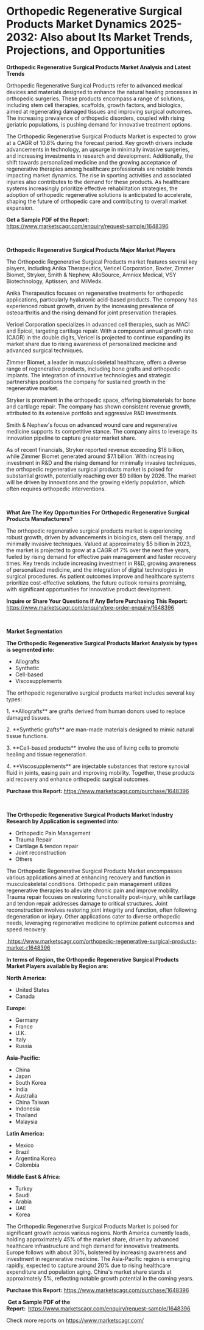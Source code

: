 <p><h1>Orthopedic Regenerative Surgical Products Market Dynamics 2025-2032: Also about Its Market Trends, Projections, and Opportunities</h1></p><p><strong>Orthopedic Regenerative Surgical Products Market Analysis and Latest Trends</strong></p>
<p><p>Orthopedic Regenerative Surgical Products refer to advanced medical devices and materials designed to enhance the natural healing processes in orthopedic surgeries. These products encompass a range of solutions, including stem cell therapies, scaffolds, growth factors, and biologics, aimed at regenerating damaged tissues and improving surgical outcomes. The increasing prevalence of orthopedic disorders, coupled with rising geriatric populations, is pushing demand for innovative treatment options.</p><p>The Orthopedic Regenerative Surgical Products Market is expected to grow at a CAGR of 10.8% during the forecast period. Key growth drivers include advancements in technology, an upsurge in minimally invasive surgeries, and increasing investments in research and development. Additionally, the shift towards personalized medicine and the growing acceptance of regenerative therapies among healthcare professionals are notable trends impacting market dynamics. The rise in sporting activities and associated injuries also contributes to the demand for these products. As healthcare systems increasingly prioritize effective rehabilitation strategies, the adoption of orthopedic regenerative solutions is anticipated to accelerate, shaping the future of orthopedic care and contributing to overall market expansion.</p></p>
<p><strong>Get a Sample PDF of the Report:&nbsp;</strong> <a href="https://www.marketscagr.com/enquiry/request-sample/1648396?utm_campaign=2677&utm_medium=2&utm_source=Github&utm_content=ia&utm_term=03032025&utm_id=orthopedic-regenerative-surgical-products">https://www.marketscagr.com/enquiry/request-sample/1648396</a></p>
<p>&nbsp;</p>
<p><strong>Orthopedic Regenerative Surgical Products Major Market Players</strong></p>
<p><p>The Orthopedic Regenerative Surgical Products market features several key players, including Anika Therapeutics, Vericel Corporation, Baxter, Zimmer Biomet, Stryker, Smith & Nephew, AlloSource, Amniox Medical, VSY Biotechnology, Aptissen, and MiMedx.</p><p>Anika Therapeutics focuses on regenerative treatments for orthopedic applications, particularly hyaluronic acid-based products. The company has experienced robust growth, driven by the increasing prevalence of osteoarthritis and the rising demand for joint preservation therapies.</p><p>Vericel Corporation specializes in advanced cell therapies, such as MACI and Epicel, targeting cartilage repair. With a compound annual growth rate (CAGR) in the double digits, Vericel is projected to continue expanding its market share due to rising awareness of personalized medicine and advanced surgical techniques.</p><p>Zimmer Biomet, a leader in musculoskeletal healthcare, offers a diverse range of regenerative products, including bone grafts and orthopedic implants. The integration of innovative technologies and strategic partnerships positions the company for sustained growth in the regenerative market.</p><p>Stryker is prominent in the orthopedic space, offering biomaterials for bone and cartilage repair. The company has shown consistent revenue growth, attributed to its extensive portfolio and aggressive R&D investments. </p><p>Smith & Nephew's focus on advanced wound care and regenerative medicine supports its competitive stance. The company aims to leverage its innovation pipeline to capture greater market share.</p><p>As of recent financials, Stryker reported revenue exceeding $18 billion, while Zimmer Biomet generated around $7.1 billion. With increasing investment in R&D and the rising demand for minimally invasive techniques, the orthopedic regenerative surgical products market is poised for substantial growth, potentially reaching over $9 billion by 2026. The market will be driven by innovations and the growing elderly population, which often requires orthopedic interventions.</p></p>
<p>&nbsp;</p>
<p><strong>What Are The Key Opportunities For Orthopedic Regenerative Surgical Products Manufacturers?</strong></p>
<p><p>The orthopedic regenerative surgical products market is experiencing robust growth, driven by advancements in biologics, stem cell therapy, and minimally invasive techniques. Valued at approximately $5 billion in 2023, the market is projected to grow at a CAGR of 7% over the next five years, fueled by rising demand for effective pain management and faster recovery times. Key trends include increasing investment in R&D, growing awareness of personalized medicine, and the integration of digital technologies in surgical procedures. As patient outcomes improve and healthcare systems prioritize cost-effective solutions, the future outlook remains promising, with significant opportunities for innovative product development.</p></p>
<p><strong>Inquire or Share Your Questions If Any Before Purchasing This Report:</strong> <a href="https://www.marketscagr.com/enquiry/pre-order-enquiry/1648396?utm_campaign=2677&utm_medium=2&utm_source=Github&utm_content=ia&utm_term=03032025&utm_id=orthopedic-regenerative-surgical-products">https://www.marketscagr.com/enquiry/pre-order-enquiry/1648396</a></p>
<p>&nbsp;</p>
<p><strong>Market Segmentation</strong></p>
<p><strong>The Orthopedic Regenerative Surgical Products Market Analysis by types is segmented into:</strong></p>
<p><ul><li>Allografts</li><li>Synthetic</li><li>Cell-based</li><li>Viscosupplements</li></ul></p>
<p><p>The orthopedic regenerative surgical products market includes several key types: </p><p>1. **Allografts** are grafts derived from human donors used to replace damaged tissues.</p><p>2. **Synthetic grafts** are man-made materials designed to mimic natural tissue functions.</p><p>3. **Cell-based products** involve the use of living cells to promote healing and tissue regeneration.</p><p>4. **Viscosupplements** are injectable substances that restore synovial fluid in joints, easing pain and improving mobility. Together, these products aid recovery and enhance orthopedic surgical outcomes.</p></p>
<p><strong>Purchase this Report:&nbsp;</strong><a href="https://www.marketscagr.com/purchase/1648396?utm_campaign=2677&utm_medium=2&utm_source=Github&utm_content=ia&utm_term=03032025&utm_id=orthopedic-regenerative-surgical-products">https://www.marketscagr.com/purchase/1648396</a></p>
<p>&nbsp;</p>
<p><strong>The Orthopedic Regenerative Surgical Products Market Industry Research by Application is segmented into:</strong></p>
<p><ul><li>Orthopedic Pain Management</li><li>Trauma Repair</li><li>Cartilage & tendon repair</li><li>Joint reconstruction</li><li>Others</li></ul></p>
<p><p>The Orthopedic Regenerative Surgical Products Market encompasses various applications aimed at enhancing recovery and function in musculoskeletal conditions. Orthopedic pain management utilizes regenerative therapies to alleviate chronic pain and improve mobility. Trauma repair focuses on restoring functionality post-injury, while cartilage and tendon repair addresses damage to critical structures. Joint reconstruction involves restoring joint integrity and function, often following degeneration or injury. Other applications cater to diverse orthopedic needs, leveraging regenerative medicine to optimize patient outcomes and speed recovery.</p></p>
<p><a href="https://www.marketscagr.com/orthopedic-regenerative-surgical-products-market-r1648396?utm_campaign=2677&utm_medium=2&utm_source=Github&utm_content=ia&utm_term=03032025&utm_id=orthopedic-regenerative-surgical-products">&nbsp;https://www.marketscagr.com/orthopedic-regenerative-surgical-products-market-r1648396</a></p>
<p><strong>In terms of Region, the Orthopedic Regenerative Surgical Products Market Players available by Region are:</strong></p>
<p>
    <p> <strong> North America: </strong>
        <ul>
            <li>United States</li>
            <li>Canada</li>
        </ul>
        </p> 
    <p> <strong> Europe: </strong>
        <ul>
            <li>Germany</li>
            <li>France</li>
            <li>U.K.</li>
            <li>Italy</li>
            <li>Russia</li>
        </ul>
        </p> 
    <p> <strong> Asia-Pacific: </strong>
        <ul>
            <li>China</li>
            <li>Japan</li>
            <li>South Korea</li>
            <li>India</li>
            <li>Australia</li>
            <li>China Taiwan</li>
            <li>Indonesia</li>
            <li>Thailand</li>
            <li>Malaysia</li>
        </ul>
        </p> 
    <p> <strong> Latin America: </strong>
        <ul>
            <li>Mexico</li>
            <li>Brazil</li>
            <li>Argentina Korea</li>
            <li>Colombia</li>
        </ul>
        </p> 
    <p> <strong> Middle East & Africa: </strong>
        <ul>
            <li>Turkey</li>
            <li>Saudi</li>
            <li>Arabia</li>
            <li>UAE</li>
            <li>Korea</li>
        </ul>
    </p>
    </p>
<p><p>The Orthopedic Regenerative Surgical Products Market is poised for significant growth across various regions. North America currently leads, holding approximately 45% of the market share, driven by advanced healthcare infrastructure and high demand for innovative treatments. Europe follows with about 30%, bolstered by increasing awareness and investment in regenerative medicine. The Asia-Pacific region is emerging rapidly, expected to capture around 20% due to rising healthcare expenditure and population aging. China's market share stands at approximately 5%, reflecting notable growth potential in the coming years.</p></p>
<p><strong>Purchase this Report: </strong><a href="https://www.marketscagr.com/purchase/1648396?utm_campaign=2677&utm_medium=2&utm_source=Github&utm_content=ia&utm_term=03032025&utm_id=orthopedic-regenerative-surgical-products">https://www.marketscagr.com/purchase/1648396</a></p>
<p>&nbsp;<strong>Get a Sample PDF of the Report:&nbsp;&nbsp;</strong><a href="https://www.marketscagr.com/enquiry/request-sample/1648396?utm_campaign=2677&utm_medium=2&utm_source=Github&utm_content=ia&utm_term=03032025&utm_id=orthopedic-regenerative-surgical-products">https://www.marketscagr.com/enquiry/request-sample/1648396</a></p>
<p><strong></strong></p>
<p>Check more reports on <a href="https://www.marketscagr.com/?utm_campaign=2677&utm_medium=2&utm_source=Github&utm_content=ia&utm_term=03032025&utm_id=orthopedic-regenerative-surgical-products">https://www.marketscagr.com/</a></p>